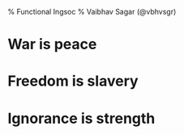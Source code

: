 % Functional Ingsoc
% Vaibhav Sagar (@vbhvsgr)

# War is peace

# Freedom is slavery

# Ignorance is strength
